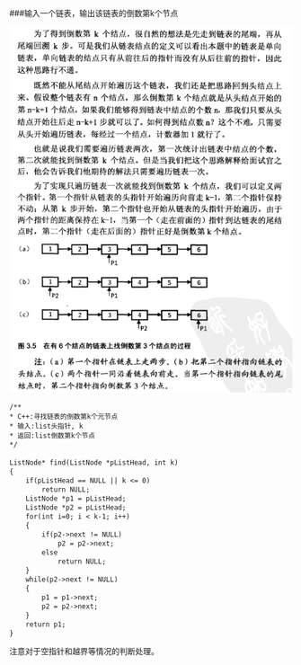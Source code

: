 ###输入一个链表，输出该链表的倒数第k个节点

![](https://github.com/Victor-Lv/Study/blob/master/CPlusPlus/image/list_find_kth.PNG)

    /**
    * C++:寻找链表的倒数第k个元节点
    * 输入:list头指针, k
    * 返回:list倒数第k个节点 
    */ 
    
    ListNode* find(ListNode *pListHead, int k)
    {
    	if(pListHead == NULL || k <= 0)
    		return NULL;
    	ListNode *p1 = pListHead;
    	ListNode *p2 = pListHead;
    	for(int i=0; i < k-1; i++)
    	{
    		if(p2->next != NULL)
    			p2 = p2->next;
    		else
    			return NULL;
    	}
    	while(p2->next != NULL)
    	{
    		p1 = p1->next;
    		p2 = p2->next;
    	}
    	return p1;
    }

注意对于空指针和越界等情况的判断处理。